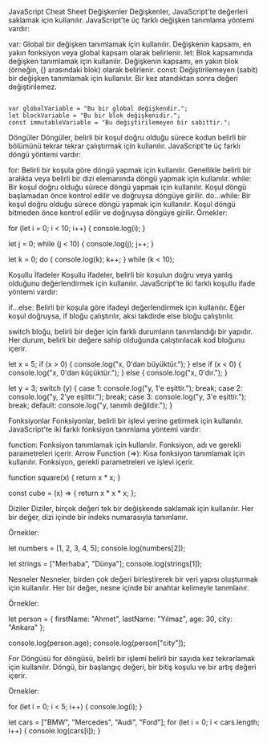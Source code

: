 JavaScript Cheat Sheet
Değişkenler
Değişkenler, JavaScript'te değerleri saklamak için kullanılır. JavaScript'te üç farklı değişken tanımlama yöntemi vardır:

var: Global bir değişken tanımlamak için kullanılır. Değişkenin kapsamı, en yakın fonksiyon veya global kapsam olarak belirlenir.
let: Blok kapsamında değişken tanımlamak için kullanılır. Değişkenin kapsamı, en yakın blok (örneğin, {} arasındaki blok) olarak belirlenir.
const: Değiştirilemeyen (sabit) bir değişken tanımlamak için kullanılır. Bir kez atandıktan sonra değeri değiştirilemez.

<code>
var globalVariable = "Bu bir global değişkendir.";
let blockVariable = "Bu bir blok değişkenidir.";
const immutableVariable = "Bu değiştirilemeyen bir sabittir.";
</code>

Döngüler
Döngüler, belirli bir koşul doğru olduğu sürece kodun belirli bir bölümünü tekrar tekrar çalıştırmak için kullanılır. JavaScript'te üç farklı döngü yöntemi vardır:

for: Belirli bir koşula göre döngü yapmak için kullanılır. Genellikle belirli bir aralıkta veya belirli bir dizi elemanında döngü yapmak için kullanılır.
while: Bir koşul doğru olduğu sürece döngü yapmak için kullanılır. Koşul döngü başlamadan önce kontrol edilir ve doğruysa döngüye girilir.
do...while: Bir koşul doğru olduğu sürece döngü yapmak için kullanılır. Koşul döngü bitmeden önce kontrol edilir ve doğruysa döngüye girilir.
Örnekler:

for (let i = 0; i < 10; i++) {
  console.log(i);
}

let j = 0;
while (j < 10) {
  console.log(j);
  j++;
}

let k = 0;
do {
  console.log(k);
  k++;
} while (k < 10);


Koşullu İfadeler
Koşullu ifadeler, belirli bir koşulun doğru veya yanlış olduğunu değerlendirmek için kullanılır. JavaScript'te iki farklı koşullu ifade yöntemi vardır:

if...else: Belirli bir koşula göre ifadeyi değerlendirmek için kullanılır. Eğer koşul doğruysa, if bloğu çalıştırılır, aksi takdirde else bloğu çalıştırılır.

switch bloğu, belirli bir değer için farklı durumların tanımlandığı bir yapıdır. Her durum, belirli bir değere sahip olduğunda çalıştırılacak kod bloğunu içerir.

let x = 5;
if (x > 0) {
  console.log("x, 0'dan büyüktür.");
} else if (x < 0) {
  console.log("x, 0'dan küçüktür.");
} else {
  console.log("x, 0'dır.");
}

let y = 3;
switch (y) {
  case 1:
    console.log("y, 1'e eşittir.");
    break;
  case 2:
    console.log("y, 2'ye eşittir.");
    break;
  case 3:
    console.log("y, 3'e eşittir.");
    break;
  default:
    console.log("y, tanımlı değildir.");
}


Fonksiyonlar
Fonksiyonlar, belirli bir işlevi yerine getirmek için kullanılır. JavaScript'te iki farklı fonksiyon tanımlama yöntemi vardır:

function: Fonksiyon tanımlamak için kullanılır. Fonksiyon, adı ve gerekli parametreleri içerir.
Arrow Function (=>): Kısa fonksiyon tanımlamak için kullanılır. Fonksiyon, gerekli parametreleri ve işlevi içerir.

function square(x) {
  return x * x;
}

const cube = (x) => {
  return x * x * x;
};


Diziler
Diziler, birçok değeri tek bir değişkende saklamak için kullanılır. Her bir değer, dizi içinde bir indeks numarasıyla tanımlanır.

Örnekler:

let numbers = [1, 2, 3, 4, 5];
console.log(numbers[2]);

let strings = ["Merhaba", "Dünya"];
console.log(strings[1]);


Nesneler
Nesneler, birden çok değeri birleştirerek bir veri yapısı oluşturmak için kullanılır. Her bir değer, nesne içinde bir anahtar kelimeyle tanımlanır.

Örnekler:

let person = {
  firstName: "Ahmet",
  lastName: "Yılmaz",
  age: 30,
  city: "Ankara"
};

console.log(person.age);
console.log(person["city"]);

For Döngüsü
for döngüsü, belirli bir işlemi belirli bir sayıda kez tekrarlamak için kullanılır. Döngü, bir başlangıç değeri, bir bitiş koşulu ve bir artış değeri içerir.

Örnekler:

for (let i = 0; i < 5; i++) {
  console.log(i);
}

let cars = ["BMW", "Mercedes", "Audi", "Ford"];
for (let i = 0; i < cars.length; i++) {
  console.log(cars[i]);
}

